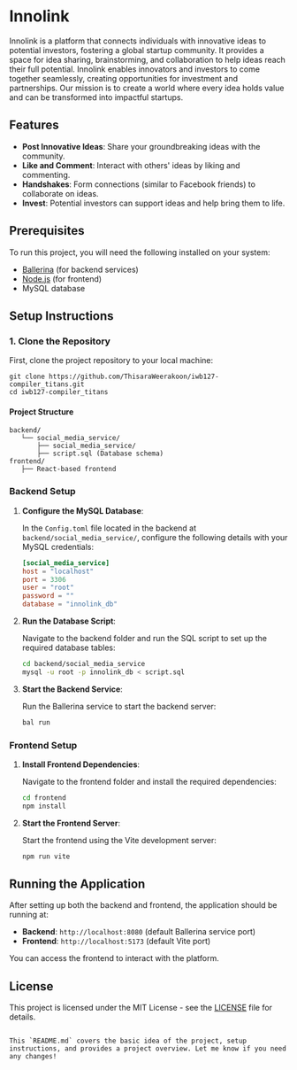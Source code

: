 # Innolink

Innolink is a platform that connects individuals with innovative ideas to potential investors, fostering a global startup community. It provides a space for idea sharing, brainstorming, and collaboration to help ideas reach their full potential. Innolink enables innovators and investors to come together seamlessly, creating opportunities for investment and partnerships. Our mission is to create a world where every idea holds value and can be transformed into impactful startups.

## Features

- **Post Innovative Ideas**: Share your groundbreaking ideas with the community.
- **Like and Comment**: Interact with others' ideas by liking and commenting.
- **Handshakes**: Form connections (similar to Facebook friends) to collaborate on ideas.
- **Invest**: Potential investors can support ideas and help bring them to life.

## Prerequisites

To run this project, you will need the following installed on your system:

- [Ballerina](https://ballerina.io/) (for backend services)
- [Node.js](https://nodejs.org/en/download/) (for frontend)
- MySQL database

## Setup Instructions

### 1. Clone the Repository

First, clone the project repository to your local machine:

```
git clone https://github.com/ThisaraWeerakoon/iwb127-compiler_titans.git
cd iwb127-compiler_titans
```
#### Project Structure

```
backend/
   └── social_media_service/
       ├── social_media_service/
       ├── script.sql (Database schema)
frontend/
   ├── React-based frontend
```

### Backend Setup


1. **Configure the MySQL Database**:

   In the `Config.toml` file located in the backend at `backend/social_media_service/`, configure the following details with your MySQL credentials:

   ```toml
   [social_media_service]
   host = "localhost"
   port = 3306
   user = "root"
   password = ""
   database = "innolink_db"
   ```

2. **Run the Database Script**:

   Navigate to the backend folder and run the SQL script to set up the required database tables:

   ```bash
   cd backend/social_media_service
   mysql -u root -p innolink_db < script.sql
   ```

3. **Start the Backend Service**:

   Run the Ballerina service to start the backend server:

   ```bash
   bal run
   ```

### Frontend Setup

1. **Install Frontend Dependencies**:

   Navigate to the frontend folder and install the required dependencies:

   ```bash
   cd frontend
   npm install
   ```

2. **Start the Frontend Server**:

   Start the frontend using the Vite development server:

   ```bash
   npm run vite
   ```



## Running the Application

After setting up both the backend and frontend, the application should be running at:

- **Backend**: `http://localhost:8080` (default Ballerina service port)
- **Frontend**: `http://localhost:5173` (default Vite port)

You can access the frontend to interact with the platform.

## License

This project is licensed under the MIT License - see the [LICENSE](LICENSE) file for details.
```

This `README.md` covers the basic idea of the project, setup instructions, and provides a project overview. Let me know if you need any changes!






